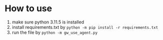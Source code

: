# How to use
1. make sure python 3.11.5 is installed
2. install requirements.txt by `python -m pip install -r requirements.txt`
3. run the file by `python -m gw_use_agent.py`
